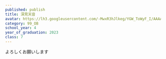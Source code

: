 ```yaml
---
published: publish
title: 深見天音
avatar: https://lh3.googleusercontent.com/-MwxR3hJlkeg/YGW_ToWyF_I/AAAAAAAAUsk/o4uG09SbgH0D-YD2YnKqd-ECeEWjr9URACE0YBhgLKroEAL1Ocqx-GYwCazx1MrcFwPClg6tjtl3-GnZeqa3iEfUjw2tJWWtmdPytRSNjOAaaZfIEF43aVSyfyIFh2KXIMesze2GNPzslt_lQJk4hT5PC80SCzBRlfqn7wD9qx5_6PL4oEVz8fd0xamcd7oBWrrwv-WVDtST-e-sX26_xwqm97f1l6IX9X7b1RyYyImJUCjOtKR9j2joXrCIjp41UmTCMuT3BmDD4VUfO8Lf9Rlcwpg5HPqbOgnNVO9k5oQkPlw0vDD1Jq5QmiI1cAv2Rrk1barzR6DViAsHoVavdyH-lZu6XYLjdkGQa_cV5BSPf-Ts2GGxU_5BdUez8B5G9ngcy8cdp6tldOrR-Cx219kDBgDKUvq8P4N7pzkP0lm-4CGGZeScWMJUUD-wv3bmtwkZILXPSOw3FFQKkK2LnWfaTQEg8YL1TlbUB0Tq8qvJe69N-wSvF4j5fs9fRs6wC6m18o5D7EDJ26m6r3KfKtFOdcpxVduaNbpSlvNAfhpfm-Ed5eP9ZXc7dDzqCHf8SYgJFTgW2sMs-EvvsiuTwi_D_PepIaqH7FlNDBVUx8WfGpOVZmp202UXtKsDx3IpBvAlltSkYH5CjvUhiwPOU5Ulhx5q2KsuE0ZjSo95vPIPq-sE-43lMMYNR97zd02Hp6Ca0oMMd8CUpwi2EboFbyfdTJXRIE5rzNtqcE37ZzoB5_wunJvRzNBIotFssAIfhBypR9T5q1lSvKR_-kRAa1mXqwgw0uP1-cEZWMJeBl4MG/IMG_7992_Original.jpg
category: 99_OB
school_year: 4
year_of_graduation: 2023
class: 7
---
```

よろしくお願いします